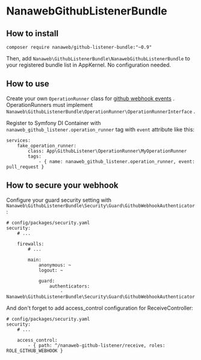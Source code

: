 # NanawebGithubListenerBundle

## How to install

```
composer require nanaweb/github-listener-bundle:"~0.9"
```

Then, add `Nanaweb\GithubListenerBundle\NanawebGithubListenerBundle` to your registered bundle list in AppKernel.
No configuration needed.


## How to use

Create your own `OperationRunner` class for [github webhook events](https://developer.github.com/webhooks/#events) .
OperationRunners must implement `Nanaweb\GithubListenerBundle\OperationRunner\OperationRunnerInterface` .


Register to Symfony DI Container with `nanaweb_github_listener.operation_runner` tag with `event` attribute like this:
```
services:
    fake_operation_runner:
        class: App\GithubListener\OperationRunner\MyOperationRunner
        tags:
            - { name: nanaweb_github_listener.operation_runner, event: pull_request }
```

## How to secure your webhook

Configure your guard security setting with `Nanaweb\GithubListenerBundle\Security\Guard\GithubWebhookAuthenticator` :
```
# config/packages/security.yaml
security:
    # ...

    firewalls:
        # ...

        main:
            anonymous: ~
            logout: ~

            guard:
                authenticators:
                    - Nanaweb\GithubListenerBundle\Security\Guard\GithubWebhookAuthenticator
```

And don't forget to add access_control configuration for  ReceiveController:
```
# config/packages/security.yaml
security:
    # ...

    access_control:
        - { path: ^/nanaweb-github-listener/receive, roles: ROLE_GITHUB_WEBHOOK }


```

